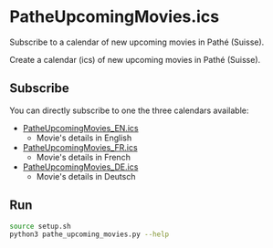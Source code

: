 # PatheUpcomingMovies.ics

Subscribe to a calendar of new upcoming movies in Pathé (Suisse).

Create a calendar (ics) of new upcoming movies in Pathé (Suisse).

## Subscribe

You can directly subscribe to one the three calendars available:
* [PatheUpcomingMovies_EN.ics](output%2FPatheUpcomingMovies_EN.ics)
  * Movie's details in English
* [PatheUpcomingMovies_FR.ics](output%2FPatheUpcomingMovies_FR.ics)
  * Movie's details in French
* [PatheUpcomingMovies_DE.ics](output%2FPatheUpcomingMovies_DE.ics)
  * Movie's details in Deutsch

## Run

```bash
source setup.sh
python3 pathe_upcoming_movies.py --help
```
